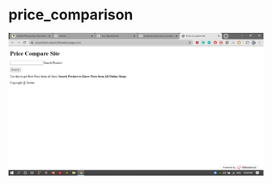 # price_comparison
![Screenshot](https://raw.githubusercontent.com/jordandivyansh/price_comparison/master/Screenshot%20(215).png)
